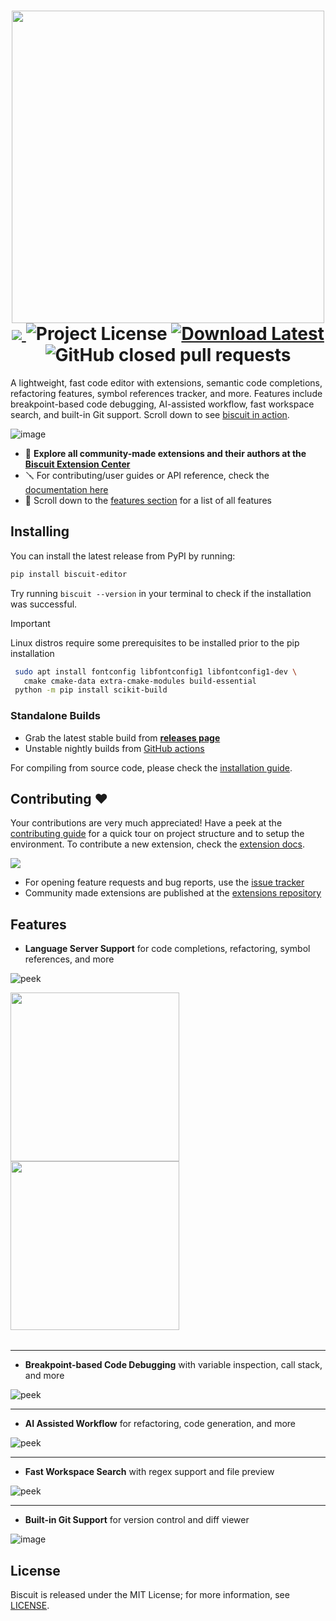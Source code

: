 <h1 align="center">
    <img src="https://github.com/tomlin7/Biscuit/assets/70792552/0ea8e958-92de-4659-b1c9-ab5a72f05d7d" width=500><br>
    <a href=https://github.com/tomlin7/Biscuit/actions/workflows/nightly.yml> 
        <img src="https://img.shields.io/github/actions/workflow/status/tomlin7/biscuit/nightly.yml?style=for-the-badge"> 
    </a> 
    <img alt="Project License" src="https://img.shields.io/github/license/tomlin7/Biscuit?style=for-the-badge"> 
    <a href=https://github.com/tomlin7/Biscuit/releases> 
        <img alt="Download Latest" src="https://img.shields.io/github/v/release/tomlin7/biscuit?style=for-the-badge"> 
    </a>
    <img alt="GitHub closed pull requests" src="https://img.shields.io/github/issues-pr-closed-raw/tomlin7/Biscuit?style=for-the-badge">
</h1>

A lightweight, fast code editor with extensions, semantic code completions, refactoring features, symbol references tracker, and more. Features include breakpoint-based code debugging, AI-assisted workflow, fast workspace search, and built-in Git support. Scroll down to see [biscuit in action](https://github.com/tomlin7/Biscuit/tree/main?tab=readme-ov-file#features).

![image](https://github.com/tomlin7/biscuit/assets/70792552/74118e72-e7de-48dd-a34f-a5abd6664e42)

- 🎀 **Explore all community-made extensions and their authors at the [Biscuit Extension Center](https://tomlin7.github.io/biscuit-extensions/)**
- 🪛 For contributing/user guides or API reference, check the [documentation here](https://tomlin7.github.io/biscuit)
- 🌟 Scroll down to the [features section](https://github.com/tomlin7/biscuit?tab=readme-ov-file#features) for a list of all features

## Installing

You can install the latest release from PyPI by running:

```bash
pip install biscuit-editor
```

Try running `biscuit --version` in your terminal to check if the installation was successful.

> [!IMPORTANT]
> Linux distros require some prerequisites to be installed prior to the pip installation
>
> ```bash
>  sudo apt install fontconfig libfontconfig1 libfontconfig1-dev \
>    cmake cmake-data extra-cmake-modules build-essential
>  python -m pip install scikit-build
> ```

### Standalone Builds

- Grab the latest stable build from [**releases page**](https://github.com/tomlin7/Biscuit/releases)
- Unstable nightly builds from [GitHub actions](https://github.com/tomlin7/Biscuit/actions)

For compiling from source code, please check the [installation guide](https://github.com/tomlin7/Biscuit/tree/main/scripts).

## Contributing ❤️

Your contributions are very much appreciated!
Have a peek at the [contributing guide](https://github.com/tomlin7/Biscuit/blob/main/CONTRIBUTING.md) for a quick tour on project structure and to setup the environment. To contribute a new extension, check the [extension docs](https://github.com/tomlin7/biscuit-extensions).

<a href="https://github.com/tomlin7/biscuit/graphs/contributors">
  <img src="https://opencollective.com/biscuit/contributors.svg" />
</a><br>

- For opening feature requests and bug reports, use the [issue tracker](https://github.com/tomlin7/Biscuit/issues)
- Community made extensions are published at the [extensions repository](https://github.com/tomlin7/biscuit-extensions)

## Features

- **Language Server Support** for code completions, refactoring, symbol references, and more

![peek](https://github.com/tomlin7/biscuit/assets/70792552/be132f5b-776c-4045-8a62-c9d29d463762)

<table>
    <tr>
        <img src=https://github.com/tomlin7/biscuit/assets/70792552/36589a2d-8f5f-4196-bc88-5b1800492076 height=270>
    </tr>
    <tr> 
        <img src=https://github.com/tomlin7/biscuit/assets/70792552/68a26ccb-b309-4c21-b75e-3e5cf5fa6500 height=270>
    </tr>
</table>

<hr>

- **Breakpoint-based Code Debugging** with variable inspection, call stack, and more

![peek](https://github.com/tomlin7/biscuit/assets/70792552/29541b9e-e084-42bc-85b2-4d7c54cd8d34)

<hr>

- **AI Assisted Workflow** for refactoring, code generation, and more

![peek](https://github.com/tomlin7/biscuit/assets/70792552/97913c12-5493-4783-b1f0-ee904f67ff2d)

<hr>

- **Fast Workspace Search** with regex support and file preview

![peek](https://github.com/tomlin7/biscuit/assets/70792552/de0540b2-2b34-4be6-aa86-97e17a20d47d)

<hr>

- **Built-in Git Support** for version control and diff viewer

![image](https://github.com/tomlin7/biscuit/assets/70792552/ad650048-7e74-420b-bd3a-d0c059ff69cd)

## License

Biscuit is released under the MIT License; for more information, see [LICENSE](https://github.com/tomlin7/Biscuit/blob/main/LICENSE.md).
